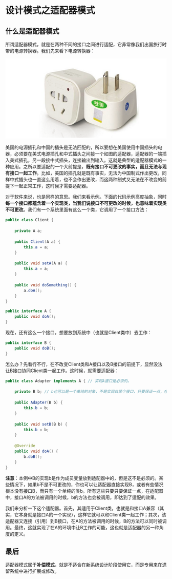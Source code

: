 # 设计模式之适配器模式

## 什么是适配器模式

所谓适配器模式，就是在两种不同的接口之间进行适配，它非常像我们出国旅行时带的电源转换器。我们先来看下电源转换器：

![](theAdapterPattern.png)

美国的电源插孔和中国的插头是无法匹配的，所以要想在美国使用中国插头的电器，必须要在美式电源插孔和中式插头之间接一个如图的适配器，适配器的一端插入美式插孔，另一段接中式插头，连接输出到输入。这就是典型的适配器模式的一种应用。之所以要适配的一个大前提是，**既有接口不可更改的事实，而且无法与现有接口一起工作**。比如，美国的插孔就是既有事实，无法为中国制式作出更改，同样中式插头也一直这么用着，也不会作出更改，而这两种制式又无法在不改变的前提下一起正常工作，这时候才需要适配器。

对于软件来说，也是同样的意思。我们来看示例。下面的代码示例高度抽象，同时**每一个接口都蕴含着一个实现类，当我们说接口不可更改的时候，也意味着实现类不可更改**。我们有一个系统里面有这么一个类，它调用了一个接口方法：

```Java
public class Client {

    private A a;

    public Client(A a) {
        this.a = a;
    }

    public void setA(A a) {
        this.a = a;
    }

    public void doSomething() {
        a.doA();
    }
}
```

```Java
public interface A {
    public void doA();
}
```

现在，还有这么一个接口，想要放到系统中（也就是Client类中）去工作：

```Java
public interface B {
    public void doB();
}
```

怎么办？先看行不行，在不改变Client类和A接口以及B接口的前提下，显然没法让B接口协同Client类一起工作。这时候，就需要适配器：

```Java
public class Adapter implements A { // 实现A接口是必须的。

    private B b; // b也可以是一个单纯的对象，不是实现自某个接口，只要保证一点，在适配器中调用b的方法即达到了适配的效果。

    public Adapter(B b) {
        this.b = b;
    }

    public void setB(B b) {
        this.b = b;
    }

    @Override
    public void doA() {
        b.doB();
    }
}
```

**注意**：本例中B的实现b是作为成员变量放到适配器中的，但是这不是必须的。某些情况下，如果b不是不可更改的，你也可以让适配器直接实现B，或者有些情况根本没有接口B，而只有一个单纯的类b。所有这些只要只要保证一点，在适配器中，接口A的方法被调用的时候，b的方法也会被调用，即达到了适配的效果。

我们来分析一下这个适配器。首先，其适用于Client类，也就是和接口A兼容（其实，它本身就是接口A的一个实现），这样它就可以和Client类一起工作；其次，该适配器又连接（引用）到B接口，在A的方法被调用的时候，B的方法可以同时被调用。最终，这就实现了在A的环境中让B工作的可能，这也就是适配器的另一种角度的定义。

## 最后

适配器模式属于**补偿模式**，就是不适合在新系统设计阶段使用它，而是专用来在遗留系统中进行扩展或修改。
